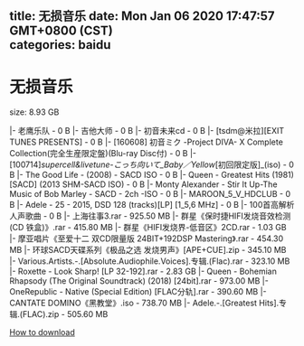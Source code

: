 
title: 无损音乐
date: Mon Jan 06 2020 17:47:57 GMT+0800 (CST)    
categories: baidu
---

# 无损音乐
size: 8.93 GB
 
 
|- 老鹰乐队 - 0 B
|- 吉他大师 - 0 B
|- 初音未来cd - 0 B
|- [tsdm@米拉][EXIT TUNES PRESENTS] - 0 B
|- [160608] 初音ミク -Project DIVA- X Complete Collection(完全生産限定盤)(Blu-ray Disc付) - 0 B
|- [100714]_supercell&livetune_-_こっち向いて_Baby／Yellow_[初回限定版]_(iso) - 0 B
|- The Good Life - (2008) - SACD ISO - 0 B
|- Queen - Greatest Hits (1981) [SACD] (2013 SHM-SACD ISO) - 0 B
|- Monty Alexander - Stir It Up-The Music of Bob Marley - SACD - 2ch -ISO - 0 B
|- MAROON_5_V_HDCLUB - 0 B
|- Adele - 25 - 2015, DSD 128 (tracks)[LP] [1_5,6 MHz] - 0 B
|- 100首高解析人声歌曲 - 0 B
|- 上海往事3.rar - 925.50 MB
|- 群星《保时捷HIFI发烧音效检测(CD 铁盒)》.rar - 415.80 MB
|- 群星《HIFI发烧界-低音区》2CD.rar - 1.03 GB
|- 摩亚唱片《至爱十二 双CD限量版 24BIT+192DSP Mastering》.rar - 454.30 MB
|- 环球SACD天碟系列《极品之选 发烧男声》[APE+CUE].zip - 345.10 MB
|- Various.Artists.-.[Absolute.Audiophile.Voices].专辑.(Flac).rar - 323.10 MB
|- Roxette - Look Sharp! [LP 32-192].rar - 2.83 GB
|- Queen - Bohemian Rhapsody (The Original Soundtrack) (2018) [24bit].rar - 973.00 MB
|- OneRepublic - Native (Special Edition) [FLAC分轨].rar - 390.60 MB
|- CANTATE DOMINO《黑教堂》.iso - 738.70 MB
|- Adele.-.[Greatest Hits].专辑.(FLAC).zip - 505.60 MB

[How to download](https://bpcam.bemobtrk.com/go/2ceec3aa-1ca2-46d6-b9ff-aaa5c184517c?jno=3499)